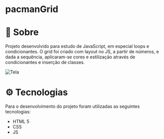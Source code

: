 # pacmanGrid

# :page_facing_up: Sobre #

Projeto desenvolvido para estudo de JavaScript, em especial loops e condicionantes. O grid foi criado com layout no JS, a partir de números, e dada a sequência, aplicaram-se cores e estilização através de condicionantes e inserção de classes. 

 ![Tela](https://github.com/crissieag/Instagram-LogIn-Page/blob/main/grid-pacman.jpg)

# :gear: Tecnologias #

Para o desenvolvimento do projeto foram utilizadas as seguintes tecnologias:

* HTML 5
* CSS
* JS


